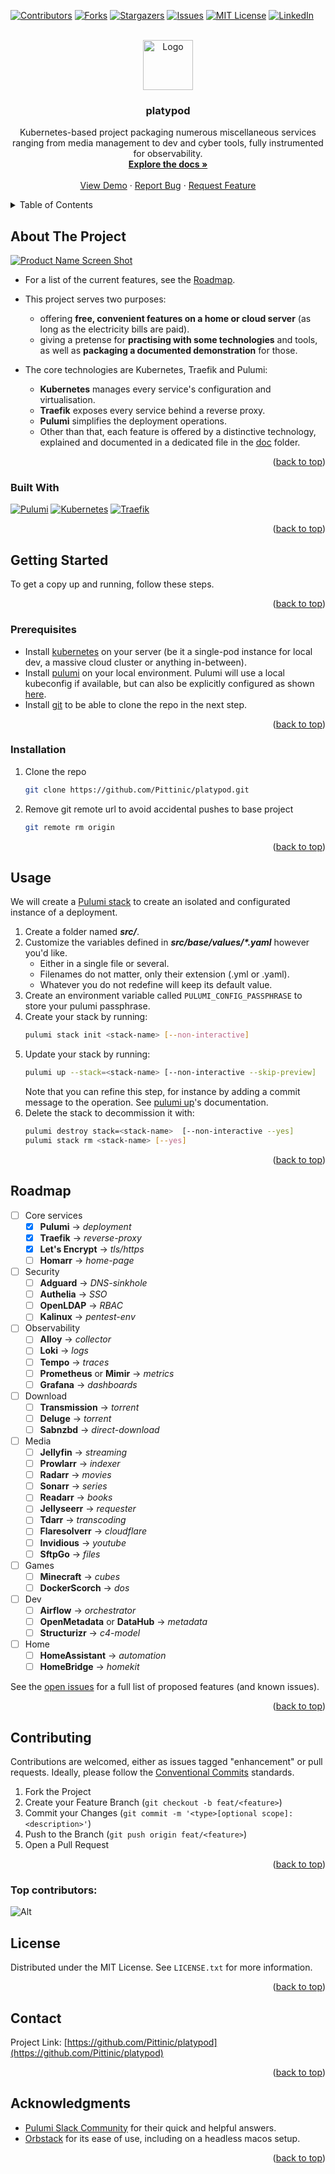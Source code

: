 <a id="readme-top"></a>


<!-- PROJECT SHIELDS -->
[![Contributors][contributors-shield]][contributors-url]
[![Forks][forks-shield]][forks-url]
[![Stargazers][stars-shield]][stars-url]
[![Issues][issues-shield]][issues-url]
[![MIT License][license-shield]][license-url]
[![LinkedIn][linkedin-shield]][linkedin-url]



<!-- PROJECT LOGO -->
<br />
<div align="center">
  <a href="https://github.com/Pittinic/platypod">
    <img src="images/logo.png" alt="Logo" width="80" height="80">
  </a>

<h3 align="center">platypod</h3>

  <p align="center">
    Kubernetes-based project packaging numerous miscellaneous services ranging from media management to dev and cyber tools, fully instrumented for observability.
    <br />
    <a href="https://github.com/Pittinic/platypod"><strong>Explore the docs »</strong></a>
    <br />
    <br />
    <a href="https://github.com/Pittinic/platypod">View Demo</a>
    ·
    <a href="https://github.com/Pittinic/platypod/issues/new?labels=bug&template=bug-report---.md">Report Bug</a>
    ·
    <a href="https://github.com/Pittinic/platypod/issues/new?labels=enhancement&template=feature-request---.md">Request Feature</a>
  </p>
</div>



<!-- TABLE OF CONTENTS -->
<details>
  <summary>Table of Contents</summary>
  <ol>
    <li>
      <a href="#about-the-project">About The Project</a>
      <ul>
        <li><a href="#built-with">Built With</a></li>
        <li><a href="#built-with">What?</a></li>
        <li><a href="#built-with">Why?</a></li>
        <li><a href="#built-with">How?</a></li>
      </ul>
    </li>
    <li>
      <a href="#getting-started">Getting Started</a>
      <ul>
        <li><a href="#prerequisites">Prerequisites</a></li>
        <li><a href="#installation">Installation</a></li>
      </ul>
    </li>
    <li><a href="#usage">Usage</a></li>
    <li><a href="#roadmap">Roadmap</a></li>
    <li><a href="#contributing">Contributing</a></li>
    <li><a href="#license">License</a></li>
    <li><a href="#contact">Contact</a></li>
    <li><a href="#acknowledgments">Acknowledgments</a></li>
  </ol>
</details>



<!-- ABOUT THE PROJECT -->
## About The Project

[![Product Name Screen Shot][product-screenshot]](https://example.com)

- For a list of the current features, see the <a href="#roadmap">Roadmap</a>.

- This project serves two purposes:
  - offering **free, convenient features on a home or cloud server** (as long as the electricity bills are paid).
  - giving a pretense for **practising with some technologies** and tools, as well as **packaging a documented demonstration** for those.

- The core technologies are Kubernetes, Traefik and Pulumi:
  - **Kubernetes** manages every service's configuration and virtualisation.
  - **Traefik** exposes every service behind a reverse proxy.
  - **Pulumi** simplifies the deployment operations.
  - Other than that, each feature is offered by a distinctive technology, explained and documented in a dedicated file in the [doc](https://github.com/Pittinic/platypod/blob/main/doc) folder.

<p align="right">(<a href="#readme-top">back to top</a>)</p>

### Built With

[![Pulumi][Pulumi]][Pulumi-url]
[![Kubernetes][Kubernetes]][Kubernetes-url]
[![Traefik][Traefik]][Traefik-url]

<p align="right">(<a href="#readme-top">back to top</a>)</p>



<!-- GETTING STARTED -->
## Getting Started

To get a copy up and running, follow these steps.

<p align="right">(<a href="#readme-top">back to top</a>)</p>


### Prerequisites

* Install [kubernetes](https://kubernetes.io/docs/setup/) on your server (be it a single-pod instance for local dev, a massive cloud cluster or anything in-between).
* Install [pulumi](https://www.pulumi.com/docs/iac/download-install/) on your local environment. Pulumi will use a local kubeconfig if available, but can also be explicitly configured as shown [here](https://www.pulumi.com/registry/packages/kubernetes/installation-configuration/).
* Install [git](https://git-scm.com/book/en/v2/Getting-Started-Installing-Git) to be able to clone the repo in the next step.

<p align="right">(<a href="#readme-top">back to top</a>)</p>


### Installation

1. Clone the repo
   ```sh
   git clone https://github.com/Pittinic/platypod.git
   ```
2. Remove git remote url to avoid accidental pushes to base project
   ```sh
   git remote rm origin
   ```

<p align="right">(<a href="#readme-top">back to top</a>)</p>



<!-- USAGE EXAMPLES -->
## Usage

We will create a [Pulumi stack](https://www.pulumi.com/docs/iac/concepts/stacks/) to create an isolated and configurated instance of a deployment.
1. Create a folder named ***src/<stack-name>***.
2. Customize the variables defined in ***src/base/values/\*.yaml*** however you'd like.
    - Either in a single file or several.
    - Filenames do not matter, only their extension (.yml or .yaml).
    - Whatever you do not redefine will keep its default value.
3. Create an environment variable called `PULUMI_CONFIG_PASSPHRASE` to store your pulumi passphrase.
4. Create your stack by running:
    ```sh
    pulumi stack init <stack-name> [--non-interactive]
    ```
 5. Update your stack by running:
    ```sh
    pulumi up --stack=<stack-name> [--non-interactive --skip-preview]
    ```
    Note that you can refine this step, for instance by adding a commit message to the operation. See [pulumi up](https://www.pulumi.com/docs/iac/cli/commands/pulumi_up/)'s documentation.
 6. Delete the stack to decommission it with:
    ```sh
    pulumi destroy stack=<stack-name>  [--non-interactive --yes]
    pulumi stack rm <stack-name> [--yes]
    ```

<p align="right">(<a href="#readme-top">back to top</a>)</p>



<!-- ROADMAP -->
## Roadmap

- [ ] Core services
  - [x] **Pulumi** -> *deployment*
  - [x] **Traefik** -> *reverse-proxy*
  - [x] **Let's Encrypt** -> *tls/https*
  - [ ] **Homarr** -> *home-page*
- [ ] Security
  - [ ] **Adguard** -> *DNS-sinkhole*
  - [ ] **Authelia** -> *SSO*
  - [ ] **OpenLDAP** -> *RBAC*
  - [ ] **Kalinux** -> *pentest-env*
- [ ] Observability
  - [ ] **Alloy** -> *collector*
  - [ ] **Loki** -> *logs*
  - [ ] **Tempo** -> *traces*
  - [ ] **Prometheus** or **Mimir** -> *metrics*
  - [ ] **Grafana** -> *dashboards*
- [ ] Download
  - [ ] **Transmission** -> *torrent*
  - [ ] **Deluge** -> *torrent*
  - [ ] **Sabnzbd** -> *direct-download*
- [ ] Media
  - [ ] **Jellyfin** -> *streaming*
  - [ ] **Prowlarr** -> *indexer*
  - [ ] **Radarr** -> *movies*
  - [ ] **Sonarr** -> *series*
  - [ ] **Readarr** -> *books*
  - [ ] **Jellyseerr** -> *requester*
  - [ ] **Tdarr** -> *transcoding*
  - [ ] **Flaresolverr** -> *cloudflare*
  - [ ] **Invidious** -> *youtube*
  - [ ] **SftpGo** -> *files*
- [ ] Games
  - [ ] **Minecraft** -> *cubes*
  - [ ] **DockerScorch** -> *dos*
- [ ] Dev
  - [ ] **Airflow** -> *orchestrator*
  - [ ] **OpenMetadata** or **DataHub** -> *metadata*
  - [ ] **Structurizr** -> *c4-model*
- [ ] Home
  - [ ] **HomeAssistant** -> *automation*
  - [ ] **HomeBridge** -> *homekit*

See the [open issues](https://github.com/Pittinic/platypod/issues) for a full list of proposed features (and known issues).

<p align="right">(<a href="#readme-top">back to top</a>)</p>



<!-- CONTRIBUTING -->
## Contributing

Contributions are welcomed, either as issues tagged "enhancement" or pull requests. Ideally, please follow the [Conventional Commits](https://www.conventionalcommits.org/en/v1.0.0/#summary) standards.

1. Fork the Project
2. Create your Feature Branch (`git checkout -b feat/<feature>`)
3. Commit your Changes (`git commit -m '<type>[optional scope]: <description>'`)
4. Push to the Branch (`git push origin feat/<feature>`)
5. Open a Pull Request

<p align="right">(<a href="#readme-top">back to top</a>)</p>


### Top contributors:

![Alt](https://repobeats.axiom.co/api/embed/3d9d54b9dfdd2cf4d9ed9e36d9192e1ba4249493.svg "Repobeats analytics image")


<!-- LICENSE -->
## License

Distributed under the MIT License. See `LICENSE.txt` for more information.

<p align="right">(<a href="#readme-top">back to top</a>)</p>



<!-- CONTACT -->
## Contact

Project Link: [https://github.com/Pittinic/platypod](https://github.com/Pittinic/platypod)

<p align="right">(<a href="#readme-top">back to top</a>)</p>



<!-- ACKNOWLEDGMENTS -->
## Acknowledgments

* [Pulumi Slack Community](https://pulumi-community.slack.com/) for their quick and helpful answers.
* [Orbstack](https://docs.orbstack.dev/) for its ease of use, including on a headless macos setup.

<p align="right">(<a href="#readme-top">back to top</a>)</p>



<!-- MARKDOWN LINKS & IMAGES -->
<!-- https://www.markdownguide.org/basic-syntax/#reference-style-links -->
[contributors-shield]: https://img.shields.io/github/contributors/Pittinic/platypod.svg?style=for-the-badge
[contributors-url]: https://github.com/Pittinic/platypod/graphs/contributors
[forks-shield]: https://img.shields.io/github/forks/Pittinic/platypod.svg?style=for-the-badge
[forks-url]: https://github.com/Pittinic/platypod/network/members
[stars-shield]: https://img.shields.io/github/stars/Pittinic/platypod.svg?style=for-the-badge
[stars-url]: https://github.com/Pittinic/platypod/stargazers
[issues-shield]: https://img.shields.io/github/issues/Pittinic/platypod.svg?style=for-the-badge
[issues-url]: https://github.com/Pittinic/platypod/issues
[license-shield]: https://img.shields.io/github/license/Pittinic/platypod.svg?style=for-the-badge
[license-url]: https://github.com/Pittinic/platypod/blob/master/LICENSE.txt
[linkedin-shield]: https://img.shields.io/badge/-LinkedIn-black.svg?style=for-the-badge&logo=linkedin&colorB=555
[linkedin-url]: https://linkedin.com/in/nicolas-pittion-rossillon-947534166
[product-screenshot]: images/screenshot.png
[Pulumi]: https://img.shields.io/badge/pulumi-%238A3391?style=for-the-badge&logo=pulumi
[Pulumi-url]: https://www.pulumi.com/
[Kubernetes]: https://img.shields.io/badge/kubernetes-%23326CE5?style=for-the-badge&logo=kubernetes&logoColor=FFFFFF
[Kubernetes-url]: https://kubernetes.io/
[Traefik]: https://img.shields.io/badge/traefik-%2324A1C1?style=for-the-badge&logo=traefikproxy&logoColor=FFFFFF
[Traefik-url]: https://doc.traefik.io/traefik/